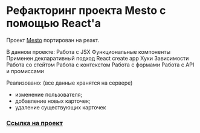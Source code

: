 # Рефакторинг проекта Mesto с помощью React'а

Проект [Mesto](https://github.com/Artem-Mit/mesto/tree/main/src) портирован на реакт.

В данном проекте:
Работа с JSX
Функциональные компоненты
Применен декларативный подход
React create app
Хуки
Зависимости
Работа со стейтом
Работа с контекстом
Работа с формами
Работа с API и промиссами

Реализовано:
(все данные хранятся на сервере)
* изменение пользователя; 
* добавление новых карточек;
* удаление существующих карточек

### [Ссылка на проект](https://artem-mit.github.io/mesto-react/)